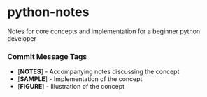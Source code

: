# python-notes
Notes for core concepts and implementation for a beginner python developer

### Commit Message Tags

* [**NOTES**] - Accompanying notes discussing the concept
* [**SAMPLE**] - Implementation of the concept
* [**FIGURE**] - Illustration of the concept
